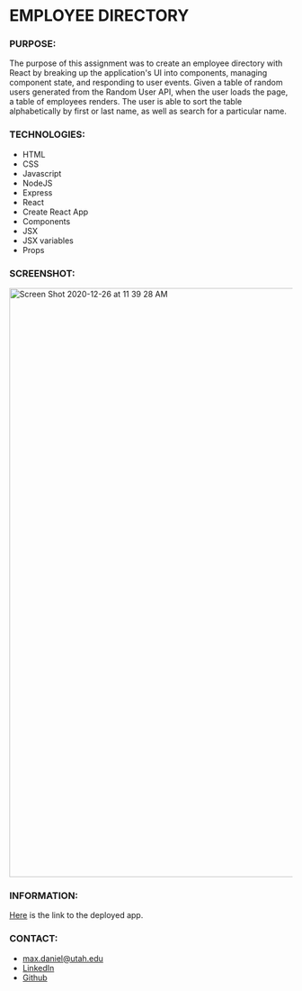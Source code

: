 # EMPLOYEE DIRECTORY

### PURPOSE:
The purpose of this assignment was to create an employee directory with React by breaking up the application's UI into components, managing component state, and responding to user events. Given a table of random users generated from the Random User API, when the user loads the page, a table of employees renders. The user is able to sort the table alphabetically by first or last name, as well as search for a particular name. 

### TECHNOLOGIES:
* HTML
* CSS
* Javascript
* NodeJS
* Express
* React
* Create React App
* Components
* JSX
* JSX variables
* Props

### SCREENSHOT:
<img width="1046" alt="Screen Shot 2020-12-26 at 11 39 28 AM" src="https://user-images.githubusercontent.com/67847591/103179619-be23f100-4842-11eb-9181-8b2b77f2ad61.png">

### INFORMATION:
[Here](https://maxonemillion.github.io/EmployeeDirectory) is the link to the deployed app. 

### CONTACT:
* max.daniel@utah.edu
* [LinkedIn](https://www.linkedin.com/in/maximilian-daniel1/ "Link to LinkedIn page")
* [Github](https://github.com/maxonemillion "Link to Github page")
